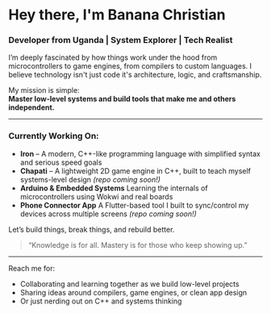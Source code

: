 # Hey there, I'm Banana Christian

### Developer from Uganda | System Explorer | Tech Realist

I’m deeply fascinated by how things work under the hood from microcontrollers to game engines, from compilers to custom languages. I believe technology isn't just code it's architecture, logic, and craftsmanship.

My mission is simple:  
**Master low-level systems and build tools that make me and others independent.**

---

### Currently Working On:
- **Iron** – A modern, C++-like programming language with simplified syntax and serious speed goals
- **Chapati** – A lightweight 2D game engine in C++, built to teach myself systems-level design *(repo coming soon!)*
- **Arduino & Embedded Systems** Learning the internals of microcontrollers using Wokwi and real boards
- **Phone Connector App** A Flutter-based tool I built to sync/control my devices across multiple screens *(repo coming soon!)*

Let’s build things, break things, and rebuild better.

> “Knowledge is for all. Mastery is for those who keep showing up.”

---

Reach me for:  
- Collaborating and learning together as we build low-level projects  
- Sharing ideas around compilers, game engines, or clean app design  
- Or just nerding out on C++ and systems thinking
